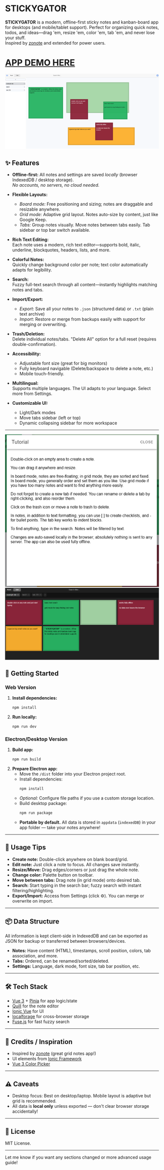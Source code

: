 # STICKYGATOR

**STICKYGATOR** is a modern, offline-first sticky notes and kanban-board app for desktops (and mobile/tablet support). Perfect for organizing quick notes, todos, and ideas—drag 'em, resize 'em, color 'em, tab 'em, and never lose your stuff.  
Inspired by [zonote](https://github.com/zonetti/zonote) and extended for power users.

# [APP DEMO HERE](https://lirrensi.github.io/stickygator/)

![Showcase Image_1](https://github.com/lirrensi/stickygator/raw/main/img_showcase/1.png)

## ✨ Features

-   **Offline-first:** All notes and settings are saved _locally_ (browser IndexedDB / desktop storage).  
    _No accounts, no servers, no cloud needed._

-   **Flexible Layouts:**

    -   _Board mode:_ Free positioning and sizing; notes are draggable and resizable anywhere.
    -   _Grid mode:_ Adaptive grid layout. Notes auto-size by content, just like Google Keep.
    -   _Tabs:_ Group notes visually. Move notes between tabs easily. Tab sidebar or top bar switch available.

-   **Rich Text Editing:**  
    Each note uses a modern, rich text editor—supports bold, italic, underline, blockquotes, headers, lists, and more.
-   **Colorful Notes:**  
    Quickly change background color per note; text color automatically adapts for legibility.

-   **Search:**  
    Fuzzy full-text search through all content—instantly highlights matching notes and tabs.

-   **Import/Export:**

    -   _Export_: Save all your notes to `.json` (structured data) or `.txt` (plain text archive)
    -   _Import_: Restore or merge from backups easily with support for merging or overwriting.

-   **Trash/Deletion:**  
    Delete individual notes/tabs. "Delete All" option for a full reset (requires double-confirmation).

-   **Accessibility:**

    -   Adjustable font size (great for big monitors)
    -   Fully keyboard navigable (Delete/backspace to delete a note, etc.)
    -   Mobile touch-friendly.

-   **Multilingual:**  
    Supports multiple languages. The UI adapts to your language. Select more from Settings.

-   **Customizable UI:**
    -   Light/Dark modes
    -   Move tabs sidebar (left or top)
    -   Dynamic collapsing sidebar for more workspace

---

![Showcase Image_1](https://github.com/lirrensi/stickygator/raw/main/img_showcase/2.png)
![Showcase Image_1](https://github.com/lirrensi/stickygator/raw/main/img_showcase/3.png)

## 🚀 Getting Started

### Web Version

1. **Install dependencies:**

    ```bash
    npm install
    ```

2. **Run locally:**
    ```bash
    npm run dev
    ```

### Electron/Desktop Version

1. **Build app:**
    ```bash
    npm run build
    ```
2. **Prepare Electron app:**
    - Move the `/dist` folder into your Electron project root.
    - Install dependencies:
        ```bash
        npm install
        ```
    - _Optional:_ Configure file paths if you use a custom storage location.
    - Build desktop package:
        ```bash
        npm run package
        ```
    - **Portable by default.** All data is stored in `appdata` (`indexedDB`) in your app folder — take your notes anywhere!

---

## 📝 Usage Tips

-   **Create note:** Double-click anywhere on blank board/grid.
-   **Edit note:** Just click a note to focus. All changes save instantly.
-   **Resize/Move:** Drag edges/corners or just drag the whole note.
-   **Change color:** Palette button on toolbar.
-   **Move between tabs:** Drag note (in grid mode) onto desired tab.
-   **Search:** Start typing in the search bar; fuzzy search with instant filtering/highlighting.
-   **Export/Import:** Access from Settings (click ⚙️). You can merge or overwrite on import.

---

## 📦 Data Structure

All information is kept client-side in IndexedDB and can be exported as JSON for backup or transferred between browsers/devices.

-   **Notes:** Have content (HTML), timestamps, scroll position, colors, tab association, and more.
-   **Tabs:** Ordered, can be renamed/sorted/deleted.
-   **Settings:** Language, dark mode, font size, tab bar position, etc.

---

## 🛠️ Tech Stack

-   [Vue 3](https://vuejs.org/) + [Pinia](https://pinia.vuejs.org/) for app logic/state
-   [Quill](https://quilljs.com/) for the note editor
-   [Ionic Vue](https://ionicframework.com/docs/vue/overview) for UI
-   [localforage](https://github.com/localForage/localForage) for cross-browser storage
-   [Fuse.js](https://fusejs.io/) for fast fuzzy search

---

## 🤝 Credits / Inspiration

-   Inspired by [zonote](https://github.com/zonetti/zonote) (great grid notes app!)
-   UI elements from [Ionic Framework](https://ionicframework.com/)
-   [Vue 3 Color Picker](https://github.com/ruabick/vue3-colorpicker)

---

## ⚠️ Caveats

-   Desktop focus: Best on desktop/laptop. Mobile layout is adaptive but grid is recommended.
-   All data is **local only** unless exported — don't clear browser storage accidentally!

---

## 📜 License

MIT License.

---

Let me know if you want any sections changed or more advanced usage guide!
